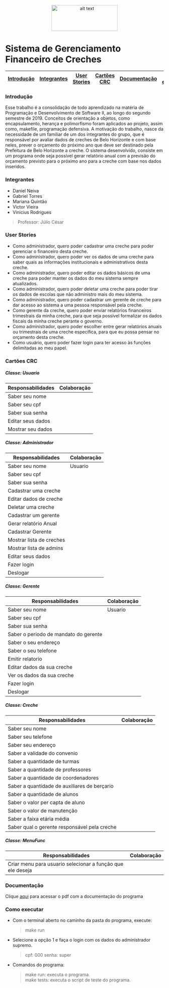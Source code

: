 <p align="center">
<img src="https://upload.wikimedia.org/wikipedia/commons/thumb/c/c3/Logo_UFMG.png/320px-Logo_UFMG.png" alt="alt text" width="210" height="82">
</p>


<p align="center"> <h1> Sistema de Gerenciamento Financeiro de Creches </h1> </p>

| [Introdução](#introdução) | [Integrantes](#integrantes) | [User Stories](#user-stories) | [Cartões CRC](#cartões-crc) | [Documentação](#documentação) | [Como executar](#como-executar) 
| - | - | - | - | - | - |


### Introdução

Esse trabalho é a consolidação de todo aprendizado na matéria de Programação e Desenvolvimento de Software II, ao longo do segundo semestre de 2019. Conceitos de orientação a objetos, como encapsulamento, herança e polimorfismo foram aplicados ao projeto, assim como, makefile, programação defensiva.
    A motivação do trabalho, nasce da necessidade de um familiar de um dos integrantes do grupo, que é responsável por avaliar dados de creches de Belo Horizonte e com base neles, prever o orçamento do próximo ano que deve ser destinado pela Prefeitura de Belo Horizonte a creche.
    O sistema desenvolvido, consiste em um programa onde seja possível gerar relatório anual com a previsão do orçamento previsto para o próximo ano para a creche com base nos dados inseridos.



### Integrantes
- Daniel Neiva
- Gabriel Torres
- Mariana Quintão 
- Victor Vieira 
- Vinicius Rodrigues

> Professor: Júlio César



### User Stories

<ul>

<li>Como administrador, quero poder cadastrar uma creche para poder gerenciar o financeiro desta creche.</li>


<li>Como administrador, quero poder ver os dados de uma creche para saber quais as informações institucionais e administrativos desta creche.</li>


<li>Como administrador, quero poder editar os dados básicos de uma creche para poder manter os dados do meu sistema sempre atualizados.</li>


<li>Como administrador, quero poder deletar uma creche para poder tirar os dados de escolas que não administro mais do meu sistema.</li>


<li>Como administrador, quero poder cadastrar um gerente de creche para dar acesso ao sistema a uma pessoa responsável pela creche.</li>


<li>Como gerente da creche, quero poder enviar relatórios financeiros trimestrais da minha creche, para que seja possível formalizar os dados fiscais da minha creche perante o governo.</li>


<li>Como administrador, quero poder escolher entre gerar relatórios anuais ou trimestrais de uma creche específica, para que eu possa pensar no orçamento desta creche.</li>


<li>Como usuário, quero poder fazer login para ter acesso às funções delimitadas ao meu papel.</li>
</ul>



### Cartões CRC

##### Classe: Usuario

|Responsabilidades|Colaboração|
| - | - |
|Saber seu nome|
|Saber seu cpf|
|Saber sua senha|
|Editar seus dados|
|Mostrar seu dados|

##### Classe: Administrador

|Responsabilidades| Colaboração|
| - | - |
|Saber seu nome | Usuario |
|Saber seu cpf |
|Saber sua senha |
|Cadastrar uma creche|
|Editar dados de creche |
|Deletar uma creche |
|Cadastrar um gerente |
|Gerar relatório Anual |
|Cadastrar Gerente |
|Mostrar lista de creches |
|Mostrar lista de admins |
|Editar seus dados |
|Fazer login |
|Deslogar |

##### Classe: Gerente

|Responsabilidades| Colaboração |
| - | - |
|Saber seu nome| Usuario|
|Saber seu cpf|
|Saber sua senha|
|Saber o periodo de mandato do gerente|
|Saber o seu endereço|
|Saber o seu telefone|
|Emitir relatorio|
|Editar dados da sua creche|
|Ver os dados da sua creche|
|Fazer login|
|Deslogar|


##### Classe: Creche

|Responsabilidades | Colaboração |
| - | - |
|Saber seu nome |
|Saber seu telefone|
|Saber seu endereço|
|Saber a validade do convenio|
|Saber a quantidade de turmas|
|Saber a quantidade de professores|
|Saber a quantidade de coordenadores|
|Saber a quantidade de auxiliares de berçario|
|Saber a quantidade de alunos|
|Saber o valor per capta de aluno|
|Saber o valor de manutenção|
|Saber a faixa etária média|
|Saber qual o gerente responsável pela creche|


##### Classe: MenuFunc

|Responsabilidades|Colaboração|
| - | - |
|Criar menu para usuario selecionar a função que ele deseja|





### Documentação
Clique [aqui](https://github.com/pds2/20192-team-4/blob/master/Documenta%C3%A7%C3%A3o/Documenta%C3%A7%C3%A3o%20TP%20-%20PDS%20II.pdf) para acessar o pdf com a documentação do programa




### Como executar

- Com o terminal aberto no caminho da pasta do programa, execute:
    > make run
    
- Selecione a opção 1 e faça o login com os dados do administrador supremo.
    > cpf: 000
    > senha: super
    
- Comandos do programa:
    > make run: executa o programa.<br>
    > make tests: executa o script de teste do programa.

 




